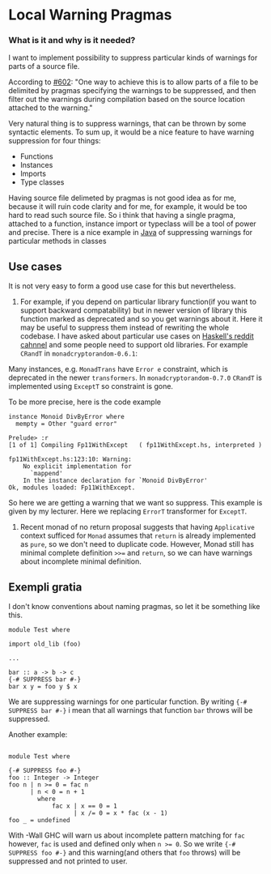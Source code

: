 # Local Warning Pragmas

### What is it and why is it needed?


I want to implement possibility to suppress particular kinds of warnings for parts of a source file.


According to [\#602](https://gitlab.haskell.org//ghc/ghc/issues/602):
"One way to achieve this is to allow parts of a file to be delimited by pragmas specifying the warnings to be suppressed, and then filter out the warnings during compilation based on the source location attached to the warning."


Very natural thing is to suppress warnings, that can be thrown by some syntactic elements. To sum up, it would be a nice feature to have warning suppression for four things:

- Functions
- Instances
- Imports
- Type classes


Having source file delimeted by pragmas is not good idea as for me, because it will ruin code clarity and for me, for example, it would be too hard to read such source file. So i think that having a single pragma, attached to a function, instance import or typeclass will be a tool of power and precise. There is a nice example in [ Java](http://docs.oracle.com/javase/7/docs/api/java/lang/SuppressWarnings.html) of suppressing warnings for particular methods in classes

## Use cases


It is not very easy to form a good use case for this but nevertheless. 

1. For example, if you depend on particular library function(if you want to support backward compatability) but in newer version of library this function marked as deprecated and so you get warnings about it. Here it may be useful to suppress them instead of rewriting the whole codebase. I have asked about particular use cases on [ Haskell's reddit cahnnel](https://www.reddit.com/r/haskell/comments/3rbpb6/examples_of_warnings_in_haskell/) and some people need to support old libraries. For example `CRandT` in `monadcryptorandom-0.6.1`:


Many instances, e.g. `MonadTrans` have `Error e` constraint, which is deprecated in the newer `transformers`.
In `monadcryptorandom-0.7.0` `CRandT` is implemented using `ExceptT` so constraint is gone.



To be more precise, here is the code example


```
instance Monoid DivByError where
  mempty = Other "guard error"
```

```
Prelude> :r
[1 of 1] Compiling Fp11WithExcept   ( fp11WithExcept.hs, interpreted )

fp11WithExcept.hs:123:10: Warning:
    No explicit implementation for
      `mappend'
    In the instance declaration for `Monoid DivByError'
Ok, modules loaded: Fp11WithExcept.
```


So here we are getting a warning that we want so suppress. This example is given by my lecturer. Here we replacing `ErrorT` transformer for `ExceptT`.
  

1. Recent monad of no return proposal suggests that having `Applicative` context sufficed for `Monad` assumes that `return` is already implemented as `pure`, so we don't need to duplicate code. However, Monad still has minimal complete definition `>>=` and `return`, so we can have warnings about incomplete minimal definition.

## Exempli gratia



I don't know conventions about naming pragmas, so let it be something like this.


```
module Test where

import old_lib (foo) 

...

bar :: a -> b -> c 
{-# SUPPRESS bar #-}
bar x y = foo y $ x
```


We are suppressing warnings for one particular function. By writing `{-# SUPPRESS bar #-}` i mean that all warnings that function `bar` throws will be suppressed. 



Another example:


```

module Test where

{-# SUPPRESS foo #-}
foo :: Integer -> Integer
foo n | n >= 0 = fac n
      | n < 0 = n + 1
        where
            fac x | x == 0 = 1
                  | x /= 0 = x * fac (x - 1)
foo _ = undefined

```


With -Wall GHC will warn us about incomplete pattern matching for `fac` however, `fac` is used and defined only when `n >= 0`. So we write `{-# SUPPRESS foo #-}` and this warning(and others that `foo` throws) will be suppressed and not printed to user.
